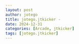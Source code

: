 ```yaml
---
layout: post
author: jotego
title: jotego.jtkicker - 
date: 2024-12-31
categories: [Arcade, jtkicker]
tags: [jotego.jtkicker]
---
```


